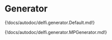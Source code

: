# Generator

{!docs/autodoc/delfi.generator.Default.md!}

{!docs/autodoc/delfi.generator.MPGenerator.md!}

